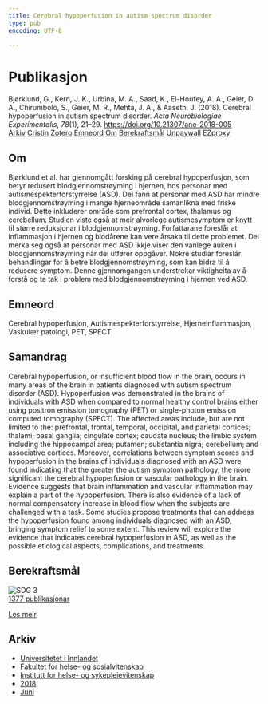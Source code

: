 ```yaml
---
title: Cerebral hypoperfusion in autism spectrum disorder
type: pub
encoding: UTF-8

---
```

<h1>Publikasjon</h1>
<article id="csl-bib-container-BHQLIRDQ" class="csl-bib-container">
  <div class="csl-bib-body"> <div class="csl-entry">Bjørklund, G., Kern, J. K., Urbina, M. A., Saad, K., El-Houfey, A. A., Geier, D. A., Chirumbolo, S., Geier, M. R., Mehta, J. A., &#38; Aaseth, J. (2018). Cerebral hypoperfusion in autism spectrum disorder. <i>Acta Neurobiologiae Experimentalis</i>, <i>78</i>(1), 21–29. <a href="https://doi.org/10.21307/ane-2018-005">https://doi.org/10.21307/ane-2018-005</a></div> </div>
  <div class="csl-bib-buttons">
    <a href="#taxonomy-article-BHQLIRDQ" alt="archive" class="csl-bib-button">Arkiv</a>
    <a href="https://app.cristin.no/results/show.jsf?id=1589471" alt="Cristin" class="csl-bib-button">Cristin</a>
    <a href="http://zotero.org/groups/5881554/items/BHQLIRDQ" alt="Zotero" class="csl-bib-button">Zotero</a>
    <a href="#keywords-article-BHQLIRDQ" alt="keywords" class="csl-bib-button">Emneord</a>
    <a href="#about-article-BHQLIRDQ" alt="about_pub" class="csl-bib-button">Om</a>
    <a href="#sdg-article-BHQLIRDQ" alt="sdg" class="csl-bib-button">Berekraftsmål</a>
    <a href="http://www.exeley.com/exeley/journals/acta_neurobiologiae_experimentalis/78/1/pdf/10.21307_ane-2018-005.pdf" alt="Unpaywall" class="csl-bib-button">Unpaywall</a>
    <a href="http://www.exeley.com/exeley/journals/acta_neurobiologiae_experimentalis/78/1/pdf/10.21307_ane-2018-005.pdf" alt="EZproxy" class="csl-bib-button">EZproxy</a>
  </div>
  <div id="csl-bib-meta-container-BHQLIRDQ"></div>
</article>
<div id="csl-bib-meta-BHQLIRDQ" class="csl-bib-meta">
  <article id="about-article-BHQLIRDQ" class="about_pub-article">
    <h1>Om</h1>
    Bjørklund et al. har gjennomgått forsking på cerebral hypoperfusjon, som betyr redusert blodgjennomstrøyming i hjernen, hos personar med autismespekterforstyrrelse (ASD). Dei fann at personar med ASD har mindre blodgjennomstrøyming i mange hjerneområde samanlikna med friske individ. Dette inkluderer område som prefrontal cortex, thalamus og cerebellum. Studien viste også at meir alvorlege autismesymptom er knytt til større reduksjonar i blodgjennomstrøyming. Forfattarane foreslår at inflammasjon i hjernen og blodårene kan vere årsaka til dette problemet. Dei merka seg også at personar med ASD ikkje viser den vanlege auken i blodgjennomstrøyming når dei utfører oppgåver. Nokre studiar foreslår behandlingar for å betre blodgjennomstrøyming, som kan bidra til å redusere symptom. Denne gjennomgangen understrekar viktigheita av å forstå og ta tak i problem med blodgjennomstrøyming i hjernen ved ASD.
  </article>
  <article id="keywords-article-BHQLIRDQ" class="keywords-article">
    <h1>Emneord</h1>
    Cerebral hypoperfusjon, Autismespekterforstyrrelse, Hjerneinflammasjon, Vaskulær patologi, PET, SPECT
  </article>
  <article id="abstract-article-BHQLIRDQ" class="abstract-article">
    <h1>Samandrag</h1>
    Cerebral hypoperfusion, or insufficient blood flow in the brain, occurs in many areas of the brain in patients diagnosed with autism spectrum disorder (ASD). Hypoperfusion was demonstrated in the brains of individuals with ASD when compared to normal healthy control brains either using positron emission tomography (PET) or single-photon emission computed tomography (SPECT). The affected areas include, but are not limited to the: prefrontal, frontal, temporal, occipital, and parietal cortices; thalami; basal ganglia; cingulate cortex; caudate nucleus; the limbic system including the hippocampal area; putamen; substantia nigra; cerebellum; and associative cortices. Moreover, correlations between symptom scores and hypoperfusion in the brains of individuals diagnosed with an ASD were found indicating that the greater the autism symptom pathology, the more significant the cerebral hypoperfusion or vascular pathology in the brain. Evidence suggests that brain inflammation and vascular inflammation may explain a part of the hypoperfusion. There is also evidence of a lack of normal compensatory increase in blood flow when the subjects are challenged with a task. Some studies propose treatments that can address the hypoperfusion found among individuals diagnosed with an ASD, bringing symptom relief to some extent. This review will explore the evidence that indicates cerebral hypoperfusion in ASD, as well as the possible etiological aspects, complications, and treatments.
  </article>
  <article id="sdg-article-BHQLIRDQ" class="sdg-article">
    <h1>Berekraftsmål</h1>
    <div class="sdg-container"><div id="sdg3" class="sdg">
        <img src="{{< params subfolder >}}images/sdg/sdg03_nn.png" class="image" alt="SDG 3">
        <div class="sdg-overlay">
          <a href="{{< params subfolder >}}nn/archive/?sdg=3#archive" class="sdg-publication-count"><span>1377</span> publikasjonar</a>
          <p><a href="https://fn.no/om-fn/fns-baerekraftsmaal/god-helse-og-livskvalitet?lang=nno-NO" class="sdg-read-more">Les meir</a></p>
        </div>
      </div></div>
  </article>
  <article id="taxonomy-article-BHQLIRDQ" class="taxonomy-article">
    <h1>Arkiv</h1>
    <ul>
      <li><a href="{{< params subfolder >}}nn/archive/?key=3DCRN523">Universitetet i Innlandet</a></li>
      <li><a href="{{< params subfolder >}}nn/archive/?key=IDKFS3MX">Fakultet for helse- og sosialvitenskap</a></li>
      <li><a href="{{< params subfolder >}}nn/archive/?key=GTV4ECMZ">Institutt for helse- og sykepleievitenskap</a></li>
      <li><a href="{{< params subfolder >}}nn/archive/?key=676HMQBA">2018</a></li>
      <li><a href="{{< params subfolder >}}nn/archive/?key=76T7GKV6">Juni</a></li>
    </ul>
  </article>
</div>
